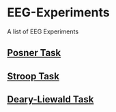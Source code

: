# EEG-Experiments
A list of EEG Experiments


## [Posner Task](https://github.com/awearsense/EEG-Experiments/tree/main/Posner)

## [Stroop Task](https://github.com/awearsense/EEG-Experiments/tree/main/Stroop)

## [Deary-Liewald Task](https://github.com/awearsense/EEG-Experiments/tree/main/Deary-Liewald)
